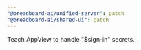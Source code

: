 ```yaml
---
"@breadboard-ai/unified-server": patch
"@breadboard-ai/shared-ui": patch
---
```


Teach AppView to handle "$sign-in" secrets.
